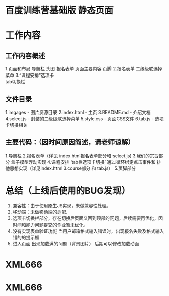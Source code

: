 # 百度训练营基础版  静态页面


# 工作内容

## 工作内容概述

1.页面和布局
    导航栏
    头图
    报名表单
    页面主要内容
    页脚
 2.报名表单
    二级级联选择菜单
 3.“课程安排”选项卡  
    tab切换栏
## 文件目录
1.imgages - 图片资源目录
2.index.html - 主页
3.README.md - 介绍文档
4.select.js - 封装的二级级联选择菜单
5.style.css - 页面CSS文件
6.tab.js - 选项卡切换相关
## 主要代码：（因时间原因简述，请老师谅解）
1.导航栏
2.报名表单（详见 index.html报名表单部分和 select.js)
3.我们的宗旨部分  盒子模型浮动实现
4.课程安排 ‘tab栏选项卡切换’  通过循环绑定点击事件和 排他思想实现（详见index.html 3.course部分 和 tab.js）
5.页脚部分
# 总结（上线后使用的BUG发现）
1. 兼容性：由于使用原生JS实现，未做兼容性处理。
2. 移动端：未做移动端的适配.
3. 选项卡切换栏部分，存在切换后页面又回到顶部的问题，后续需要再优化，因时间和能力问题提交的作业暂未优化。
4. 没有实现表单验证功能 当用户邮箱格式输入错误时，出现报名失败及格式输入错的的提示框
5. 进入页面 出现加载满的问题（背景图片） 后期可以修改加载动画


# XML666
# XML666
